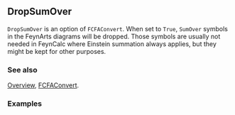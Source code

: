 ## DropSumOver

`DropSumOver` is an option of `FCFAConvert`. When set to `True`, `SumOver` symbols in the FeynArts diagrams will be dropped. Those symbols are usually not needed in FeynCalc where Einstein summation always applies, but they might be kept for other purposes.

### See also

[Overview](Extra/FeynCalc.md), [FCFAConvert](FCFAConvert.md).

### Examples
